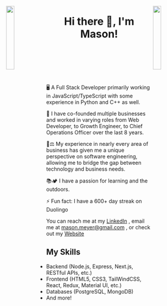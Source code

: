 <img align="left" src="https://user-images.githubusercontent.com/65187002/144930161-2f783401-8d27-4fdf-a2f7-cc0ba32f1f1f.gif" width="21%" style="display:inline;"><img align="right" src="https://user-images.githubusercontent.com/65187002/144930161-2f783401-8d27-4fdf-a2f7-cc0ba32f1f1f.gif" width="21%" style="display:inline;">

<h1 align="center"> Hi there 👋, I'm Mason!</h1>

<br>
<br>
<br>
<br>
<br>

🖥️ A Full Stack Developer primarily working in JavaScript/TypeScript with some experience in Python and C++ as well.

🌱 I have co-founded multiple businesses and worked in varying roles from Web Developer, to Growth Engineer, to Chief Operations Officer over the last 8 years.   

🤔⚖️ My experience in nearly every area of business has given me a unique perspective on software engineering, allowing me to bridge the gap between technology and business needs.

📚🏕️ I have a passion for learning and the outdoors.   

⚡ Fun fact: I have a 600+ day streak on Duolingo 

You can reach me at my [LinkedIn](www.linkedin.com/in/-mason-meyer) , email me at [mason.meyer@gmail.com](mailto:mason.meyer@gmail.com) , or check out my [Website](https://mason-meyer.netlify.app/)

## My Skills
- Backend (Node.js, Express, Next.js, RESTful APIs, etc.)
- Frontend (HTML5, CSS3, TailWindCSS, React, Redux, Material UI, etc.)
- Databases (PostgreSQL, MongoDB)
- And more!
